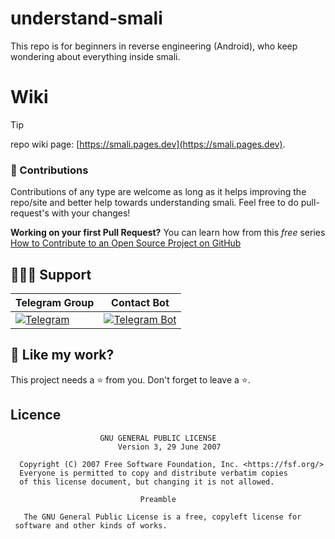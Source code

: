 # understand-smali 
This repo is for beginners in reverse engineering (Android), who keep wondering about everything inside smali.


# Wiki
> [!TIP]
> repo wiki page: [https://smali.pages.dev](https://smali.pages.dev). 


### 🐩 Contributions

Contributions of any type are welcome as long as it helps improving the repo/site and better help towards understanding smali. Feel free to do pull-request's with your changes!

**Working on your first Pull Request?** You can learn how from this _free_ series [How to Contribute to an Open Source Project on GitHub](https://kcd.im/pull-request)


## 👨🏻‍💻 Support

| Telegram Group | Contact Bot |
|--------|--------|
| [![](https://img.shields.io/badge/Telegram-black?style=for-the-badge&logo=Telegram "Telegram")](https://t.me/joinchat/xP-wW-A5mIBmMjY1) | [![](https://img.shields.io/badge/Telegram-bot-black?style=for-the-badge&logo=Telegram_bot "Telegram Bot")](https://t.me/QbtaumaiBot) |


## 💖 Like my work?
This project needs a ⭐ from you. Don't forget to leave a ⭐.  


## Licence

```plaintext
                    GNU GENERAL PUBLIC LICENSE
                        Version 3, 29 June 2007

  Copyright (C) 2007 Free Software Foundation, Inc. <https://fsf.org/>
  Everyone is permitted to copy and distribute verbatim copies
  of this license document, but changing it is not allowed.

                             Preamble

   The GNU General Public License is a free, copyleft license for
 software and other kinds of works.
```
